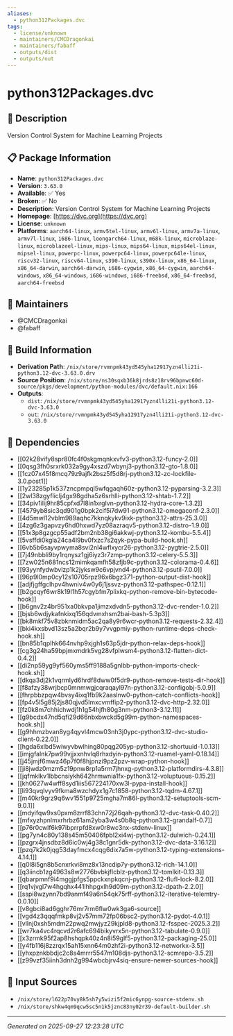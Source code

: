 ```yaml
---
aliases:
  - python312Packages.dvc
tags:
  - license/unknown
  - maintainers/CMCDragonkai
  - maintainers/fabaff
  - outputs/dist
  - outputs/out
---
```


# python312Packages.dvc

## 📝 Description

Version Control System for Machine Learning Projects

## 📋 Package Information

- **Name**: `python312Packages.dvc`
- **Version**: `3.63.0`
- **Available**: ✅ Yes
- **Broken**: ✅ No
- **Description**: Version Control System for Machine Learning Projects
- **Homepage**: [https://dvc.org](https://dvc.org)
- **License**: `unknown`
- **Platforms**: `aarch64-linux`, `armv5tel-linux`, `armv6l-linux`, `armv7a-linux`, `armv7l-linux`, `i686-linux`, `loongarch64-linux`, `m68k-linux`, `microblaze-linux`, `microblazeel-linux`, `mips-linux`, `mips64-linux`, `mips64el-linux`, `mipsel-linux`, `powerpc-linux`, `powerpc64-linux`, `powerpc64le-linux`, `riscv32-linux`, `riscv64-linux`, `s390-linux`, `s390x-linux`, `x86_64-linux`, `x86_64-darwin`, `aarch64-darwin`, `i686-cygwin`, `x86_64-cygwin`, `aarch64-windows`, `x86_64-windows`, `i686-windows`, `i686-freebsd`, `x86_64-freebsd`, `aarch64-freebsd`
## 👥 Maintainers

- @CMCDragonkai
- @fabaff


## 🔧 Build Information

- **Derivation Path**: `/nix/store/rvmnpmk43yd545yha12917yzn4lli21i-python3.12-dvc-3.63.0.drv`
- **Source Position**: `/nix/store/ns30sqxb36k8jrds8z18rv96bpnwc60d-source/pkgs/development/python-modules/dvc/default.nix:166`
- **Outputs**:
  - `dist`:  `/nix/store/rvmnpmk43yd545yha12917yzn4lli21i-python3.12-dvc-3.63.0`
  - `out`:  `/nix/store/rvmnpmk43yd545yha12917yzn4lli21i-python3.12-dvc-3.63.0`

## 🔗 Dependencies

- [[02k28vify8spr80fc4f0skgmqnkxvfv3-python3.12-funcy-2.0]]
- [[0qsg3fh0srxrk032a9gy4xszd7wbynj3-python3.12-gto-1.8.0]]
- [[1cz07x45f8mcq79z9ajfk2bsz5f5d8rj-python3.12-zc-lockfile-3.0.post1]]
- [[1y23285p1k537zncpmpql5wfqgaqh60z-python3.12-pyparsing-3.2.3]]
- [[2wl38zgyfliclj4gx98gdha5z6srhlli-python3.12-shtab-1.7.2]]
- [[34piv1ilij9hr85cpfxd7l8in1xrglvn-python3.12-hydra-core-1.3.2]]
- [[4579yb8sic3qd901g0bpk2cif5i7dw91-python3.12-omegaconf-2.3.0]]
- [[4d5mwl12vblm989aqhc7kknqkykv9ixk-python3.12-attrs-25.3.0]]
- [[4zg6z3gapvzy6hd0hxwd7yz08azraqv5-python3.12-distro-1.9.0]]
- [[51x3p8gzgcp55adf2bm2nb38gi6akkwj-python3.12-kombu-5.5.4]]
- [[5vsffdi0kgla24ca4l9bv0fxzc7s2qyk-pypa-build-hook.sh]]
- [[6vb5b6sayvpwyma8svi2nl4wflxycr26-python3.12-pygtrie-2.5.0]]
- [[7j49nbbli9by1rqnysz1gj6iyz3r7zmp-python3.12-celery-5.5.3]]
- [[7zw025n681ncs12mimkqamfh58zfjb9c-python3.12-colorama-0.4.6]]
- [[93yynfydwbvlzp1k2jyksw9c6vpjvnd4-python3.12-psutil-7.0.0]]
- [[96p9l0mp0cy12s10705rpz96x6bgz371-python-output-dist-hook]]
- [[adjfjgffgclhpv4hwniv4w0y6j1jssvz-python3.12-pathspec-0.12.1]]
- [[b2gcqyf6wr8k19l1h57cgybfm7plixkq-python-remove-bin-bytecode-hook]]
- [[b6gnv2z4br951xa0bkvpa1jimzxdvdn5-python3.12-dvc-render-1.0.2]]
- [[bjsb6wdjykafnkixq156qdvmxhsm2bai-bash-5.3p3]]
- [[bk8mkf75v8zbknmidm5ac2qa8y9r6wcr-python3.12-requests-2.32.4]]
- [[bki4kxsbvd13sz5a2bqr2b9y7vvgpmiy-python-runtime-deps-check-hook.sh]]
- [[bn85b1qplhk664nvhp9xjgh1s63p5jdr-python-relax-deps-hook]]
- [[cg3g24ha59bpjmxmdrk5vg28vfplwsm4-python3.12-flatten-dict-0.4.2]]
- [[di2np59yg9yf560yms5ff9188a5gnlbb-python-imports-check-hook.sh]]
- [[dkqa3dj2k1vqrmlyd6hrdf8dww0f5dr9-python-remove-tests-dir-hook]]
- [[f8afzy38wrjbcp0mnmwgjcqraqayl97n-python3.12-configobj-5.0.9]]
- [[fhrpbbzpqw4bvsy4ixq1fb9k2aaslnw0-python-catch-conflicts-hook]]
- [[fp4v5l5g85j2js80qjvd5lmxcvmffip2-python3.12-dvc-http-2.32.0]]
- [[fz0k8m7chhichwdj1h1g54hjfh80g3nm-python3-3.12.11]]
- [[g9bcdx47nd5qfi29d66nbxbwckd5g99m-python-namespaces-hook.sh]]
- [[g9hhmzbvan8yg4qyvl4mcw03nh3j0ypc-python3.12-dvc-studio-client-0.22.0]]
- [[hgda6xlbd5wiwyvbwlhing80pqg205yp-python3.12-shortuuid-1.0.13]]
- [[imjgfalnk7pw99vjjxxnhvlq8rhxdyin-python3.12-ruamel-yaml-0.18.14]]
- [[j45jmjf6mwz46p7f0f8hjpnzi9pz2pzv-wrap-python-hook]]
- [[ji8jwdz0mzm5z19pnw8rp1a5rm7jhnxg-python3.12-platformdirs-4.3.8]]
- [[jqfmklkv1lbbcnsiykh642hrmwnia1fx-python3.12-voluptuous-0.15.2]]
- [[kh0627w4wff8syd1iis567224170xw3l-pypa-install-hook]]
- [[li93qvqlvyv9fkma8wzchdyx1g7c1858-python3.12-tqdm-4.67.1]]
- [[m40kr9grz9q6wv1551p9725mgha7m86l-python3.12-setuptools-scm-9.0.1]]
- [[mdyifqw9xs0pxm8zrrf83chn72j26qah-python3.12-dvc-task-0.40.2]]
- [[mfxyzhpnlmxrhrbz61am2yba3w4s0b8q-python3.12-grandalf-0.7]]
- [[p76r0cwlf6k97ibprrpfd8xw0r8wc3nx-stdenv-linux]]
- [[pg7yn4c80y138s45m50406fpbl2xi4wj-python3.12-dulwich-0.24.1]]
- [[pzgrx4jnsdbz8d6ic0wj4g38c1gnr5dk-python3.12-dvc-data-3.16.12]]
- [[pzq7k2k0jqg53dayfmcx4cqg6dix7a5w-python3.12-typing-extensions-4.14.1]]
- [[q0l8i5gn8b5cnxrkvi8mz8x13ncdip7y-python3.12-rich-14.1.0]]
- [[q3iincb1zg4963s8w2776bvbkjflcblz-python3.12-tomlkit-0.13.3]]
- [[qbarpmnf9i4mggjpfgs5ppckxnpkqcnj-python3.12-flufl-lock-8.2.0]]
- [[rq1vjvgl7w4hgqhx441lhhpgxlh9d09m-python3.12-dpath-2.2.0]]
- [[sspi8wzynn7bd9anmf49a6n54qk75rff-python3.12-iterative-telemtry-0.0.10]]
- [[v8gbci8ad6gghr76mr7rm6flw0wk3ga6-source]]
- [[vgd4z3qqqfmkp8vj2v57mm72fp06bsc2-python3.12-pydot-4.0.1]]
- [[vllnj0xsh5mdm22pwq2mwjyz29kjpld8-python3.12-fsspec-2025.3.2]]
- [[wr7ka4vc4rqcvd2r6afc694bikyvrx5n-python3.12-tabulate-0.9.0]]
- [[x3zrmk95f2ap8hshqpk40z4n8i59glf5-python3.12-packaging-25.0]]
- [[y4fb116j8zzrqx15ah15xnn64m0zhf2i-python3.12-networkx-3.5]]
- [[yhxpznkbbdjc2c8s4mrrr5547m108djs-python3.12-scmrepo-3.5.2]]
- [[z99vzf35iinh3dnh2g994wbcbjrv4siq-ensure-newer-sources-hook]]

## 📁 Input Sources

- `/nix/store/l622p70vy8k5sh7y5wizi5f2mic6ynpg-source-stdenv.sh`
- `/nix/store/shkw4qm9qcw5sc5n1k5jznc83ny02r39-default-builder.sh`

---
*Generated on 2025-09-27 12:23:28 UTC*
